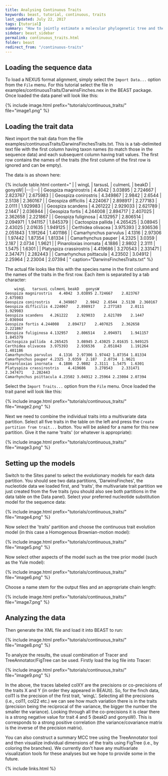 ```yaml
---
title: Analysing Continuous Traits
keywords: beast, tutorial, continuous, traits
last_updated: July 22, 2017
tags: [tutorial]
summary: "How to jointly estimate a molecular phylogenetic tree and the coevolutionary patterns of morphological traits."
sidebar: beast_sidebar
permalink: continuous_traits.html
folder: beast
redirect_from: "/continuous-traits"
---
```


## Loading the sequence data

To load a NEXUS format alignment, simply select the `Import Data...` option from the `File` menu.
For this tutorial select the file in examples/continuousTraits/DarwinsFinches.nex in the BEAST package.
Once loaded the data panel will look like this:

{% include image.html prefix="tutorials/continuous_traits/" file="image1.png" %}

## Loading the trait data

Next import the trait data from the file examples/continuousTraits/DarwinsFinchesTraits.txt.
This is a tab-delimited text file with the first column having taxon names (to match those in the sequence data) and each subsequent column having trait values.
The first row contains the names of the traits (the first column of the first row is ignored and can be empty).

The data is as shown here:

{% include table.html content="
|  | wingL | tarsusL | culmenL | beakD | gonysW|
|--:|:--|
| Geospiza magnirostris | 4.4042 | 3.03895 | 2.724667 | 2.823767 | 2.675983 |
| Geospiza conirostris | 4.349867 | 2.9842 | 2.6544 | 2.5138 | 2.360167 |
| Geospiza difficilis | 4.224067 | 2.898917 | 2.277183 | 2.0111 | 1.929983 |
| Geospiza scandens | 4.261222 | 2.929033 | 2.621789 | 2.1447 | 2.036944 |
| Geospiza fortis | 4.244008 | 2.894717 | 2.407025 | 2.362658 | 2.221867 |
| Geospiza fuliginosa | 4.132957 | 2.806514 | 2.094971 | 1.941157 | 1.845379 |
| Cactospiza pallida | 4.265425 | 3.08945 | 2.43025 | 2.01635 | 1.949125 |
| Certhidea olivacea | 3.975393 | 2.936536 | 2.051843 | 1.191264 | 1.401186 |
| Camarhynchus parvulus | 4.1316 | 2.97306 | 1.97442 | 1.87354 | 1.81334 |
| Camarhynchus pauper | 4.2325 | 3.0359 | 2.187 | 2.0734 | 1.9621 |
| Pinaroloxias inornata | 4.1886 | 2.9802 | 2.3111 | 1.5475 | 1.6301 |
| Platyspiza crassirostris | 4.419686 | 3.270543 | 2.331471 | 2.347471 | 2.282443 |
| Camarhynchus psittacula | 4.23502 | 3.04912 | 2.25964 | 2.23004 | 2.07394 |
" caption="DarwinsFinchesTraits.txt" %}

The actual file looks like this with the species name in the first column and the names of the traits in the first row.
Each item is separated by a tab character:

```
	wingL	tarsusL	culmenL	beakD	gonysW
Geospiza magnirostris	4.4042	3.03895	2.724667	2.823767	2.675983
Geospiza conirostris	4.349867	2.9842	2.6544	2.5138	2.360167
Geospiza difficilis	4.224067	2.898917	2.277183	2.0111	1.929983
Geospiza scandens	4.261222	2.929033	2.621789	2.1447	2.036944
Geospiza fortis	4.244008	2.894717	2.407025	2.362658	2.221867
Geospiza fuliginosa	4.132957	2.806514	2.094971	1.941157	1.845379
Cactospiza pallida	4.265425	3.08945	2.43025	2.01635	1.949125
Certhidea olivacea	3.975393	2.936536	2.051843	1.191264	1.401186
Camarhynchus parvulus	4.1316	2.97306	1.97442	1.87354	1.81334
Camarhynchus pauper	4.2325	3.0359	2.187	2.0734	1.9621
Pinaroloxias inornata	4.1886	2.9802	2.3111	1.5475	1.6301
Platyspiza crassirostris	4.419686	3.270543	2.331471	2.347471	2.282443
Camarhynchus psittacula	4.23502	3.04912	2.25964	2.23004	2.07394
```

Select the `Import Traits...` option from the `File` menu.
Once loaded the trait panel will look like this:

{% include image.html prefix="tutorials/continuous_traits/" file="image2.png" %}

Next we need to combine the individual traits into a multivariate data partition.
Select all five traits in the table on the left and press the `Create partition from trait...` button.
You will be asked for a name for this new partition.
Give it the name 'traits' (or whatever is appropriate):

{% include image.html prefix="tutorials/continuous_traits/" file="image3.png" %}

## Setting up the models

Switch to the Sites panel to select the evolutionary models for each data partition.
You should see two data partitions, 'DarwinsFinches', the nucleotide data we loaded first, and 'traits', the multivariate trait partition we just created from the five traits (you should also see both partitions in the data table on the Data panel).
Select your preferred nucleotide substitution model for the sequence data:

{% include image.html prefix="tutorials/continuous_traits/" file="image4.png" %}

Now select the 'traits' partition and choose the continuous trait evolution model (in this case a Homogenous Brownian-motion model):

{% include image.html prefix="tutorials/continuous_traits/" file="image5.png" %}

Now select other aspects of the model such as the tree prior model (such as the Yule model):

{% include image.html prefix="tutorials/continuous_traits/" file="image6.png" %}

Choose a name stem for the output files and an appropriate chain length:

{% include image.html prefix="tutorials/continuous_traits/" file="image7.png" %}

## Analyzing the data

Then generate the XML file and load it into BEAST to run:

{% include image.html prefix="tutorials/continuous_traits/" file="image8.png" %}

To analyze the results, the usual combination of Tracer and TreeAnnotator/FigTree can be used. Firstly load the log file into Tracer:

{% include image.html prefix="tutorials/continuous_traits/" file="image9.png" %}

In the above, the traces labeled colXY are the precisions or co-precisions of the traits X and Y (in order they appeared in BEAUti).
So, for the finch data, col11 is the precision of the first trait, 'wingL'.
Selecting all the precisions (i.e., col11, col22 etc.) we can see how much variation there is in the traits (precision being the reciprocal of the variance, the bigger the number the smaller the variance).
Looking through all the co-precisions it is clear there is a strong negative value for trait 4 and 5 (beakD and gonysW).
This is corresponds to a strong positive correlation (the variance/covariance matrix is the inverse of the precision matrix).

You can also construct a summary MCC tree using the TreeAnnotator tool and then visualize individual dimensions of the traits using FigTree (i.e., by coloring the branches). We currently don't have any multivariate visualization tools for these analyses but we hope to provide some in the future.

{% include links.html %}
